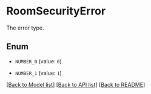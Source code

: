 # RoomSecurityError
The error type.

## Enum

* `NUMBER_0` (value: `0`)

* `NUMBER_1` (value: `1`)

[[Back to Model list]](../README.md#documentation-for-models) [[Back to API list]](../README.md#documentation-for-api-endpoints) [[Back to README]](../README.md)


